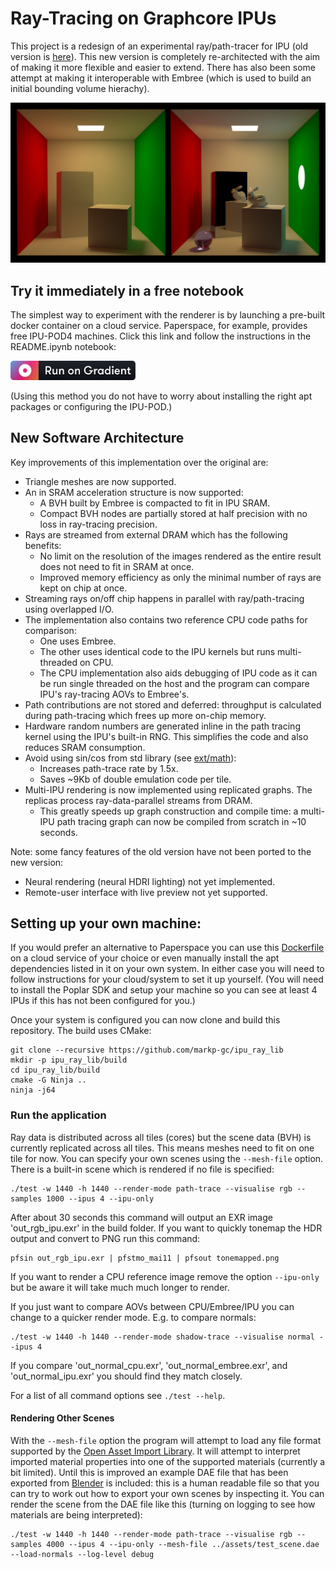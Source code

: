 # Ray-Tracing on Graphcore IPUs

This project is a redesign of an experimental ray/path-tracer for IPU (old version is [here](https://github.com/markp-gc/ipu_path_trace)). This new version is completely re-architected with the aim of making it more flexible and easier to extend. There has also been some attempt at making it interoperable with Embree (which is used to build an initial bounding volume hierachy).

![Example output image](images/example.png "Images path traced on IPU.")

## Try it immediately in a free notebook

The simplest way to experiment with the renderer is by launching a pre-built docker container on a cloud service.
Paperspace, for example, provides free IPU-POD4 machines. Click this link and follow the instructions in the README.ipynb notebook:

[<img src="images/gradient-badge.svg" width="200"/>](https://console.paperspace.com/github/markp-gc/gradient_poplar_raytracer?container=mpupilli/poplar_paperspace&machine=Free-IPU-POD4&file=README.ipynb)

(Using this method you do not have to worry about installing the right apt packages or configuring the IPU-POD.)

## New Software Architecture

Key improvements of this implementation over the original are:

- Triangle meshes are now supported.
- An in SRAM acceleration structure is now supported:
  - A BVH built by Embree is compacted to fit in IPU SRAM.
  - Compact BVH nodes are partially stored at half precision with no loss in ray-tracing precision.
- Rays are streamed from external DRAM which has the following benefits:
  - No limit on the resolution of the images rendered as the entire result does not need to fit in SRAM at once.
  - Improved memory efficiency as only the minimal number of rays are kept on chip at once.
- Streaming rays on/off chip happens in parallel with ray/path-tracing using overlapped I/O.
- The implementation also contains two reference CPU code paths for comparison:
  - One uses Embree.
  - The other uses identical code to the IPU kernels but runs multi-threaded on CPU.
  - The CPU implementation also aids debugging of IPU code as it can be run single threaded on the host and the program can compare IPU's ray-tracing AOVs to Embree's.
- Path contributions are not stored and deferred: throughput is calculated during path-tracing which frees up more on-chip memory.
- Hardware random numbers are generated inline in the path tracing kernel using the IPU's built-in RNG. This simplifies the code and also reduces SRAM consumption.
- Avoid using sin/cos from std library (see [ext/math](ext/math/README.md)):
  - Increases path-trace rate by 1.5x.
  - Saves ~9Kb of double emulation code per tile.
- Multi-IPU rendering is now implemented using replicated graphs. The replicas process ray-data-parallel streams from DRAM.
  - This greatly speeds up graph construction and compile time: a multi-IPU path tracing graph can now be compiled from scratch in ~10 seconds.

Note: some fancy features of the old version have not been ported to the new version:
- Neural rendering (neural HDRI lighting) not yet implemented.
- Remote-user interface with live preview not yet supported.

## Setting up your own machine:

If you would prefer an alternative to Paperspace you can use this [Dockerfile](https://github.com/markp-gc/docker-files/blob/main/graphcore/poplar_dev/Dockerfile) on a cloud service of your choice or even manually install the apt dependencies listed in it on your own system. In either case you will need to follow instructions for your cloud/system to set it up yourself. (You will need to install the Poplar SDK and setup your machine so you can see at least 4 IPUs if this has not been configured for you.)

Once your system is configured you can now clone and build this repository. The build uses CMake:
```
git clone --recursive https://github.com/markp-gc/ipu_ray_lib
mkdir -p ipu_ray_lib/build
cd ipu_ray_lib/build
cmake -G Ninja ..
ninja -j64
```

### Run the application

Ray data is distributed across all tiles (cores) but the scene data (BVH) is currently replicated across all tiles. This means meshes need to fit on one tile for now. You can specify your own scenes using the `--mesh-file` option. There is a built-in scene which is rendered if no file is specified:

```
./test -w 1440 -h 1440 --render-mode path-trace --visualise rgb --samples 1000 --ipus 4 --ipu-only
```

After about 30 seconds this command will output an EXR image 'out_rgb_ipu.exr' in the build folder.
If you want to quickly tonemap the HDR output and convert to PNG run this command:
```
pfsin out_rgb_ipu.exr | pfstmo_mai11 | pfsout tonemapped.png
```

If you want to render a CPU reference image remove the option `--ipu-only` but be aware it will
take much much longer to render.

If you just want to compare AOVs between CPU/Embree/IPU you can
change to a quicker render mode. E.g. to compare normals:
```
./test -w 1440 -h 1440 --render-mode shadow-trace --visualise normal --ipus 4
```
If you compare 'out_normal_cpu.exr', 'out_normal_embree.exr', and 'out_normal_ipu.exr' you should find they match closely.

For a list of all command options see `./test --help`.

#### Rendering Other Scenes

With the `--mesh-file` option the program will attempt to load any file format
supported by the [Open Asset Import Library](https://github.com/assimp/assimp).
It will attempt to interpret imported material properties into one of the
supported materials (currently a bit limited). Until this is improved an example
DAE file that has been exported from [Blender](https://www.blender.org) is included:
this is a human readable file so that you can try to work out how to export your own
scenes by inspecting it. You can render the scene from the DAE file like this
(turning on logging to see how materials are being interpreted):

```
./test -w 1440 -h 1440 --render-mode path-trace --visualise rgb --samples 4000 --ipus 4 --ipu-only --mesh-file ../assets/test_scene.dae --load-normals --log-level debug
```
